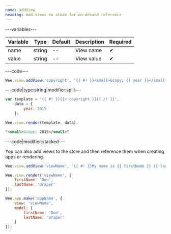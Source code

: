 ```yaml
---
name: addView
heading: Add views to store for on-demand reference
---
```


---variables---

| Variable | Type | Default | Description | Required |
| -- | -- | -- | -- | -- |
| name | string | -- | View name | ✔ |
| value | string | -- | View value | ✔ |

---code---

```javascript
Wee.view.addView('copyright', '{{ #! }}<small>&copy; {{ year }}</small>{{ /! }}');
```

---code|type:string|modifier:split---

```javascript
var template = '{{ #! }}{{> copyright }}{{ /! }}',
	data = {
		year: 2015
	};

Wee.view.render(template, data);
```

```html
"<small>&copy; 2015</small>"
```

---code|modifier:stacked---

You can also add views to the store and then reference them when creating apps or rendering.

```javascript
Wee.view.addView('viewName', '{{ #! }}My name is {{ firstName }} {{ lastName }}{{ /! }}');
```

```javascript
Wee.view.render('viewName', {
	firstName: 'Don',
	lastName: 'Draper'
});
```

```javascript
Wee.app.make('appName', {
	view: 'viewName',
	model: {
		firstName: 'Don',
		lastName: 'Draper'
	}
});
```